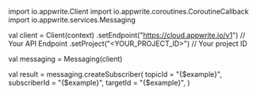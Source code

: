 import io.appwrite.Client
import io.appwrite.coroutines.CoroutineCallback
import io.appwrite.services.Messaging

val client = Client(context)
    .setEndpoint("https://cloud.appwrite.io/v1") // Your API Endpoint
    .setProject("<YOUR_PROJECT_ID>") // Your project ID

val messaging = Messaging(client)

val result = messaging.createSubscriber(
    topicId = "{$example}", 
    subscriberId = "{$example}", 
    targetId = "{$example}", 
)